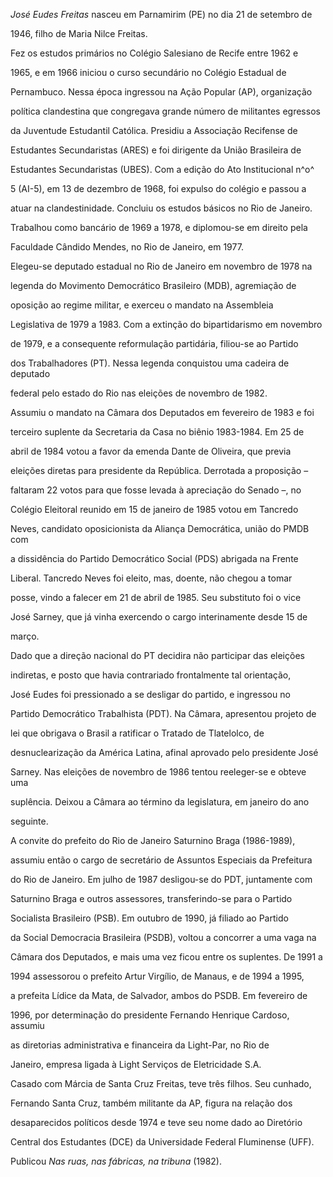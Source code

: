 

*José Eudes Freitas* nasceu em Parnamirim (PE) no dia 21 de setembro de

1946, filho de Maria Nilce Freitas.



Fez os estudos primários no Colégio Salesiano de Recife entre 1962 e

1965, e em 1966 iniciou o curso secundário no Colégio Estadual de

Pernambuco. Nessa época ingressou na Ação Popular (AP), organização

política clandestina que congregava grande número de militantes egressos

da Juventude Estudantil Católica. Presidiu a Associação Recifense de

Estudantes Secundaristas (ARES) e foi dirigente da União Brasileira de

Estudantes Secundaristas (UBES). Com a edição do Ato Institucional n^o^

5 (AI-5), em 13 de dezembro de 1968, foi expulso do colégio e passou a

atuar na clandestinidade. Concluiu os estudos básicos no Rio de Janeiro.

Trabalhou como bancário de 1969 a 1978, e diplomou-se em direito pela

Faculdade Cândido Mendes, no Rio de Janeiro, em 1977.



Elegeu-se deputado estadual no Rio de Janeiro em novembro de 1978 na

legenda do Movimento Democrático Brasileiro (MDB), agremiação de

oposição ao regime militar, e exerceu o mandato na Assembleia

Legislativa de 1979 a 1983. Com a extinção do bipartidarismo em novembro

de 1979, e a consequente reformulação partidária, filiou-se ao Partido

dos Trabalhadores (PT). Nessa legenda conquistou uma cadeira de deputado

federal pelo estado do Rio nas eleições de novembro de 1982.



Assumiu o mandato na Câmara dos Deputados em fevereiro de 1983 e foi

terceiro suplente da Secretaria da Casa no biênio 1983-1984. Em 25 de

abril de 1984 votou a favor da emenda Dante de Oliveira, que previa

eleições diretas para presidente da República. Derrotada a proposição –

faltaram 22 votos para que fosse levada à apreciação do Senado –, no

Colégio Eleitoral reunido em 15 de janeiro de 1985 votou em Tancredo

Neves, candidato oposicionista da Aliança Democrática, união do PMDB com

a dissidência do Partido Democrático Social (PDS) abrigada na Frente

Liberal. Tancredo Neves foi eleito, mas, doente, não chegou a tomar

posse, vindo a falecer em 21 de abril de 1985. Seu substituto foi o vice

José Sarney, que já vinha exercendo o cargo interinamente desde 15 de

março.



Dado que a direção nacional do PT decidira não participar das eleições

indiretas, e posto que havia contrariado frontalmente tal orientação,

José Eudes foi pressionado a se desligar do partido, e ingressou no

Partido Democrático Trabalhista (PDT). Na Câmara, apresentou projeto de

lei que obrigava o Brasil a ratificar o Tratado de Tlatelolco, de

desnuclearização da América Latina, afinal aprovado pelo presidente José

Sarney. Nas eleições de novembro de 1986 tentou reeleger-se e obteve uma

suplência. Deixou a Câmara ao término da legislatura, em janeiro do ano

seguinte.



A convite do prefeito do Rio de Janeiro Saturnino Braga (1986-1989),

assumiu então o cargo de secretário de Assuntos Especiais da Prefeitura

do Rio de Janeiro. Em julho de 1987 desligou-se do PDT, juntamente com

Saturnino Braga e outros assessores, transferindo-se para o Partido

Socialista Brasileiro (PSB). Em outubro de 1990, já filiado ao Partido

da Social Democracia Brasileira (PSDB), voltou a concorrer a uma vaga na

Câmara dos Deputados, e mais uma vez ficou entre os suplentes. De 1991 a

1994 assessorou o prefeito Artur Virgílio, de Manaus, e de 1994 a 1995,

a prefeita Lídice da Mata, de Salvador, ambos do PSDB. Em fevereiro de

1996, por determinação do presidente Fernando Henrique Cardoso, assumiu

as diretorias administrativa e financeira da Light-Par, no Rio de

Janeiro, empresa ligada à Light Serviços de Eletricidade S.A.



Casado com Márcia de Santa Cruz Freitas, teve três filhos. Seu cunhado,

Fernando Santa Cruz, também militante da AP, figura na relação dos

desaparecidos políticos desde 1974 e teve seu nome dado ao Diretório

Central dos Estudantes (DCE) da Universidade Federal Fluminense (UFF).



Publicou *Nas ruas, nas fábricas, na tribuna* (1982).



